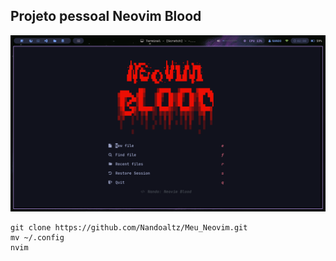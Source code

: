 ## Projeto pessoal Neovim Blood

![Tela inicial](nvim/tela-inicial.png)

```
git clone https://github.com/Nandoaltz/Meu_Neovim.git
mv ~/.config
nvim
```
